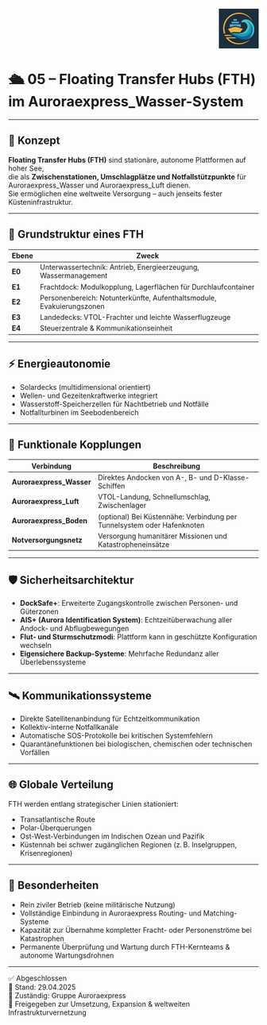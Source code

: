 <p align="right">
  <img src="./Auroraexpress_Wasser_Logo.png" alt="Logo Auroraexpress Wasser" height="80">
</p>
<!--
Autor: Fabio Weidner
Version: 1.0
Sektion: Infrastruktur – Auroraexpress_Wasser
Veröffentlichung: April 2025
-->

# 🛳 05 – Floating Transfer Hubs (FTH) im Auroraexpress_Wasser-System

---

## 🌊 Konzept

**Floating Transfer Hubs (FTH)** sind stationäre, autonome Plattformen auf hoher See,  
die als **Zwischenstationen, Umschlagplätze und Notfallstützpunkte** für Auroraexpress_Wasser und Auroraexpress_Luft dienen.  
Sie ermöglichen eine weltweite Versorgung – auch jenseits fester Küsteninfrastruktur.

---

## 🧱 Grundstruktur eines FTH

| Ebene | Zweck |
|-------|-------|
| **E0** | Unterwassertechnik: Antrieb, Energieerzeugung, Wassermanagement |
| **E1** | Frachtdock: Modulkopplung, Lagerflächen für Durchlaufcontainer |
| **E2** | Personenbereich: Notunterkünfte, Aufenthaltsmodule, Evakuierungszonen |
| **E3** | Landedecks: VTOL-Frachter und leichte Wasserflugzeuge |
| **E4** | Steuerzentrale & Kommunikationseinheit |

---

## ⚡ Energieautonomie

- Solardecks (multidimensional orientiert)
- Wellen- und Gezeitenkraftwerke integriert
- Wasserstoff-Speicherzellen für Nachtbetrieb und Notfälle
- Notfallturbinen im Seebodenbereich

---

## 🔗 Funktionale Kopplungen

| Verbindung | Beschreibung |
|------------|--------------|
| **Auroraexpress_Wasser** | Direktes Andocken von A-, B- und D-Klasse-Schiffen |
| **Auroraexpress_Luft** | VTOL-Landung, Schnellumschlag, Zwischenlager |
| **Auroraexpress_Boden** | (optional) Bei Küstennähe: Verbindung per Tunnelsystem oder Hafenknoten |
| **Notversorgungsnetz** | Versorgung humanitärer Missionen und Katastropheneinsätze |

---

## 🛡 Sicherheitsarchitektur

- **DockSafe+**: Erweiterte Zugangskontrolle zwischen Personen- und Güterzonen
- **AIS+ (Aurora Identification System)**: Echtzeitüberwachung aller Andock- und Abflugbewegungen
- **Flut- und Sturmschutzmodi**: Plattform kann in geschützte Konfiguration wechseln
- **Eigensichere Backup-Systeme**: Mehrfache Redundanz aller Überlebenssysteme

---

## 🛰 Kommunikationssysteme

- Direkte Satellitenanbindung für Echtzeitkommunikation
- Kollektiv-interne Notfallkanäle
- Automatische SOS-Protokolle bei kritischen Systemfehlern
- Quarantänefunktionen bei biologischen, chemischen oder technischen Vorfällen

---

## 🌐 Globale Verteilung

FTH werden entlang strategischer Linien stationiert:

- Transatlantische Route
- Polar-Überquerungen
- Ost-West-Verbindungen im Indischen Ozean und Pazifik
- Küstennah bei schwer zugänglichen Regionen (z. B. Inselgruppen, Krisenregionen)

---

## 📜 Besonderheiten

- Rein ziviler Betrieb (keine militärische Nutzung)
- Vollständige Einbindung in Auroraexpress Routing- und Matching-Systeme
- Kapazität zur Übernahme kompletter Fracht- oder Personenströme bei Katastrophen
- Permanente Überprüfung und Wartung durch FTH-Kernteams & autonome Wartungsdrohnen

---

✅ Abgeschlossen  
📅 Stand: 29.04.2025  
🏩 Zuständig: Gruppe Auroraexpress  
🔐 Freigegeben zur Umsetzung, Expansion & weltweiten Infrastrukturvernetzung
